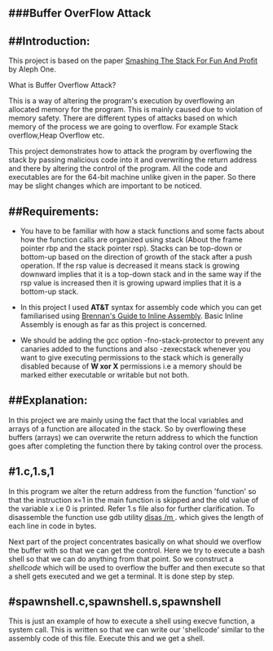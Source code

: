 ###Buffer OverFlow Attack
----------------------

##Introduction:
------------

This project is based on the paper [Smashing The Stack For Fun And Profit](http://insecure.org/stf/smashstack.html) by Aleph One.

What is Buffer Overflow Attack?

This is a way of altering the program's execution by overflowing an allocated memory for the program. This is mainly caused due to violation of memory safety. There are different types of attacks based on which memory of the process we are going to overflow. For example Stack overflow,Heap Overflow etc.

This project demonstrates how to attack the program by overflowing the stack by passing malicious code into it and overwriting the return address and there by altering the control of the program. All the code and executables are for the 64-bit machine unlike given in the paper. So there may be slight changes which are important to be noticed.

##Requirements:
---------------

* You have to be familiar with how a stack functions and some facts about how the function calls are organized using stack (About the frame pointer rbp and the stack pointer rsp). Stacks can be top-down or bottom-up based on the direction of growth of the stack after a push operation. If the rsp value is decreased it means stack is growing downward implies that it is a top-down stack and in the same way if the rsp value is increased then it is growing upward implies that it is a bottom-up stack.

* In this project I used **AT&T** syntax for assembly code which you can get familiarised using [Brennan's Guide to Inline Assembly](http://www.delorie.com/djgpp/doc/brennan/brennan_att_inline_djgpp.html). Basic Inline Assembly is enough as far as this project is concerned.

* We should be adding the gcc option -fno-stack-protector to prevent any canaries added to the functions and also -zexecstack whenever you want to give executing permissions to the stack which is generally disabled because of **W xor X** permissions i.e a memory should be marked either executable or writable but not both.

##Explanation:
-----------

In this project we are mainly  using the fact that the local variables and arrays of a function are allocated in the stack. So by overflowing these buffers (arrays) we can overwrite the return address to which the function goes after completing the function there by taking control over the process.

#1.c,1.s,1
---------

 In this program we alter the return address from the function 'function' so that the instruction x=1 in the main function is skipped and the old value of the variable x i.e 0 is printed. Refer 1.s file also for further clarification. To disassemble the function use gdb utility [disas /m <function name>](https://sourceware.org/gdb/onlinedocs/gdb/Machine-Code.html). which gives the length of each line in code in bytes.

Next part of the project concentrates basically on what should we overflow the buffer with so that we can get the control. Here we try to execute a bash shell so that we can do anything from that point. So we construct a *shellcode* which will be used to overflow the buffer and then execute so that a shell gets executed and we get a terminal. It is done step by step.

#spawnshell.c,spawnshell.s,spawnshell
-------------------------------------

 This is just an example of how to execute a shell using execve function, a system call. This is written so that we can write our 'shellcode' similar to the assembly code of this file. Execute this and we get a shell.
